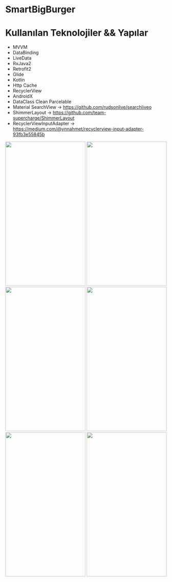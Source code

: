 # SmartBigBurger

 # Kullanılan Teknolojiler && Yapılar
 
* MVVM
* DataBinding 
* LiveData
* RxJava2
* Retrofit2
* Glide
* Kotlin 
* Http Cache
* RecyclerView
* AndroidX
* DataClass Clean Parcelable
* Material SearchView -> https://github.com/rudsonlive/searchliveo
* ShimmerLayout -> https://github.com/team-supercharge/ShimmerLayout
* RecyclerViewInputAdapter -> https://medium.com/@ynnahmet/recyclerview-input-adapter-93fb3e55845b


<img src="https://github.com/yenenahmet/SmartBigBurger/blob/master/app/src/main/res/drawable/Screenshot_20190527-085125_SmartBigBurger.jpg" height="450" width="250">


<img src="https://github.com/yenenahmet/SmartBigBurger/blob/master/app/src/main/res/drawable/Screenshot_20190527-085137_SmartBigBurger.jpg" height="450" width="250">

<img src="https://github.com/yenenahmet/SmartBigBurger/blob/master/app/src/main/res/drawable/Screenshot_20190527-085200_SmartBigBurger.jpg" height="450" width="250">

<img src="https://github.com/yenenahmet/SmartBigBurger/blob/master/app/src/main/res/drawable/Screenshot_20190527-085210_SmartBigBurger.jpg" height="450" width="250">


<img src="https://github.com/yenenahmet/SmartBigBurger/blob/master/app/src/main/res/drawable/Screenshot_20190527-085216_SmartBigBurger.jpg" height="450" width="250">

<img src="https://github.com/yenenahmet/SmartBigBurger/blob/master/app/src/main/res/drawable/Screenshot_20190527-085216_SmartBigBurger.jpg" height="450" width="250">
